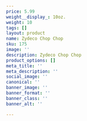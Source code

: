 ```yaml
---
price: 5.99
weight__display_: 10oz.
weight: 10
tags: []
layout: product
name: Zydeco Chop Chop
sku: 175
image: ''
description: Zydeco Chop Chop
product_options: []
meta_title: ''
meta_description: ''
social_image: ''
canonical: ''
banner_image: ''
banner_format: ''
banner_class: ''
banner_alt: ''

---
```


